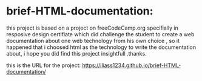 # brief-HTML-documentation:

this project is based on a project on freeCodeCamp.org specifially in resposive design certifiate which did challenge the student to create a web documentation about one web technology from his own choice , so it happened that i choosed html as the technology to write the documentation about, i hope you did find this project insightfull .thanks.



this is the URL for the project:
https://iliass1234.github.io/brief-HTML-documentation/

